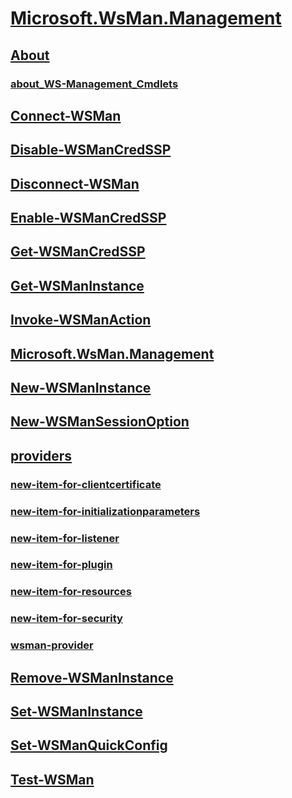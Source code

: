 #  [Microsoft.WsMan.Management](Microsoft.WsMan.Management.md)
##  [About]()
###  [about_WS-Management_Cmdlets](about/about_ws-management_cmdlets.md)
##  [Connect-WSMan](connect-wsman.md)
##  [Disable-WSManCredSSP](disable-wsmancredssp.md)
##  [Disconnect-WSMan](disconnect-wsman.md)
##  [Enable-WSManCredSSP](enable-wsmancredssp.md)
##  [Get-WSManCredSSP](get-wsmancredssp.md)
##  [Get-WSManInstance](get-wsmaninstance.md)
##  [Invoke-WSManAction](invoke-wsmanaction.md)
##  [Microsoft.WsMan.Management](microsoft.wsman.management.md)
##  [New-WSManInstance](new-wsmaninstance.md)
##  [New-WSManSessionOption](new-wsmansessionoption.md)
##  [providers]()
###  [new-item-for-clientcertificate](providers/new-item-for-clientcertificate.md)
###  [new-item-for-initializationparameters](providers/new-item-for-initializationparameters.md)
###  [new-item-for-listener](providers/new-item-for-listener.md)
###  [new-item-for-plugin](providers/new-item-for-plugin.md)
###  [new-item-for-resources](providers/new-item-for-resources.md)
###  [new-item-for-security](providers/new-item-for-security.md)
###  [wsman-provider](providers/wsman-provider.md)
##  [Remove-WSManInstance](remove-wsmaninstance.md)
##  [Set-WSManInstance](set-wsmaninstance.md)
##  [Set-WSManQuickConfig](set-wsmanquickconfig.md)
##  [Test-WSMan](test-wsman.md)
